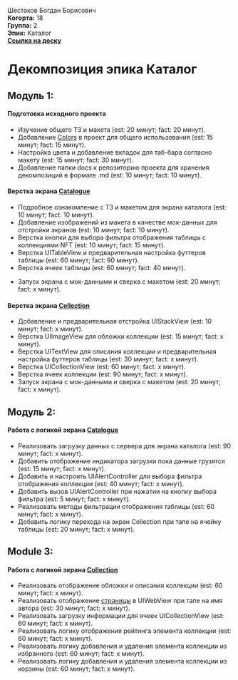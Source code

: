 Шестаков Богдан Борисович\
<b>Когорта:</b> 18\
<b>Группа:</b> 2\
<b>Эпик:</b> Каталог\
<b>[Ссылка на доску](https://github.com/users/dreamWillAppear/projects/2/views/1?groupedBy%5BcolumnId%5D=Assignees)</b>

# Декомпозиция эпика Каталог

## Модуль 1:
#### Подготовка исходного проекта
+ Изучение общего ТЗ и макета (est: 20 минут; fact:  20 минут).
+ Добавление [Colors](https://www.figma.com/design/k1LcgXHGTHIeiCv4XuPbND/FakeNFT-(YP)?node-id=597-15865&t=8yoL4j9azSEWDZN3-4) в проект для общего использования (est: 15 минут; fact: 15 минут).
+ Настройка цвета и добавление вкладок для таб-бара согласно макету (est: 15 минут; fact: 30 минут).
+ Добавление папки docs к репозиторию проекта для хранения декомпозиций в формате .md (est: 10 минут; fact: 10 минут).

#### Верстка экрана [Catalogue](https://www.figma.com/design/k1LcgXHGTHIeiCv4XuPbND/FakeNFT-(YP)?node-id=641-31969&t=uRX9RhlepVPymNrs-4)
+ Подробное ознакомление с ТЗ и макетом для экрана каталога (est: 10 минут; fact: 10 минут).
+ Добавление изображений из макета в качестве мок-данных для отстройки экранов (est: 10 минут; fact: 10 минут).
+ Верстка кнопки для выбора фильтра отображения таблицы с коллекциями NFT (est: 10 минут; fact: 15 минут).
+ Верстка UITableView и предварительная настройка футтеров таблицы (est: 60 минут; fact: 90 минут).
+ Верстка ячеек таблицы (est: 60 минут; fact: 40 минут).
- Запуск экрана с мок-данными и сверка с макетом (est: 20 минут; fact: x минут).

#### Верстка экрана [Collection](https://www.figma.com/design/k1LcgXHGTHIeiCv4XuPbND/FakeNFT-(YP)?node-id=641-33745&t=8yoL4j9azSEWDZN3-4)
- Добавление и предварительная отстройка UIStackView (est: 10 минут; fact: x минут).
- Верстка UIImageView для обложки коллекции (est: 15 минут; fact: x минут).
- Верстка UITextView для описания коллекции и предварительная настройка футтеров таблицы (est: 30 минут; fact: x минут).
- Верстка UICollectionView (est: 60 минут; fact: x минут).
- Верстка ячеек коллекции (est: 90 минут; fact: x минут).
- Запуск экрана с мок-данными и сверка с макетом (est: 20 минут; fact: x минут).

## Модуль 2:
#### Работа с логикой экрана [Catalogue](https://www.figma.com/design/k1LcgXHGTHIeiCv4XuPbND/FakeNFT-(YP)?node-id=641-31969&t=uRX9RhlepVPymNrs-4)
- Реализовать загрузку данных с сервера для экрана каталога (est: 90 минут; fact: x минут).
- Добавить отображение индикатора загрузки пока данные грузятся (est: 15 минут; fact: x минут).
- Добавить и настроить UIAlertController для выбора фильтра отображения коллекции (est: 40 минут; fact: x минут).
- Добавить вызов UIAlertController при нажатии на кнопку выбора фильтра (est: 5 минут; fact: x минут).
- Реализовать методы фильтрации отображения таблицы (est: 60 минут; fact: x минут).
- Добавить логику перехода на экран Collection при тапе на ячейку таблицы (est: 20 минут; fact: x минут).

## Module 3:
#### Работа с логикой экрана [Collection](https://www.figma.com/design/k1LcgXHGTHIeiCv4XuPbND/FakeNFT-(YP)?node-id=641-33745&t=8yoL4j9azSEWDZN3-4)
- Реализовать отображение обложки и описания коллекции (est: 60 минут; fact: x минут).
- Реализовать отображение [страницы](https://yandex.ru/legal/practicum\_termsofuse/) в UIWebView при тапе на имя автора (est: 30 минут; fact: x минут).
- Реализовать загрузку информации для ячеек UICollectionView (est: 60 минут; fact: x минут).
- Реализовать логику отображения рейтинга элемента коллекции (est: 60 минут; fact: x минут).
- Реализовать логику добавления и удаления элемента коллекции из избранного (est: 60 минут; fact: x минут).
- Реализовать логику добавления и удаления элемента коллекции из корзины (est: 60 минут; fact: x минут).
